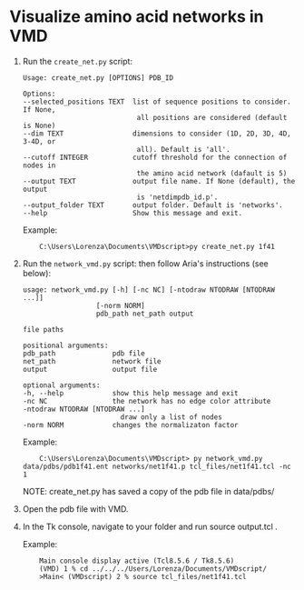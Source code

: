 # Visualize amino acid networks in VMD

1. Run the `create_net.py` script:

    ```console
    Usage: create_net.py [OPTIONS] PDB_ID

    Options:
    --selected_positions TEXT  list of sequence positions to consider. If None,
                                all positions are considered (default is None)
    --dim TEXT                 dimensions to consider (1D, 2D, 3D, 4D, 3-4D, or
                                all). Default is 'all'.
    --cutoff INTEGER           cutoff threshold for the connection of nodes in
                                the amino acid network (dafault is 5)
    --output TEXT              output file name. If None (default), the output
                                is 'netdimpdb_id.p'.
    --output_folder TEXT       output folder. Default is 'networks'.
    --help                     Show this message and exit.
    ```

    Example:
    ```console
        C:\Users\Lorenza\Documents\VMDscript>py create_net.py 1f41
    ```

2. Run the `network_vmd.py` script:
then follow Aria's instructions (see below):

    ```console
    usage: network_vmd.py [-h] [-nc NC] [-ntodraw NTODRAW [NTODRAW ...]]
                      [-norm NORM]
                      pdb_path net_path output

    file paths

    positional arguments:
    pdb_path              pdb file
    net_path              network file
    output                output file

    optional arguments:
    -h, --help            show this help message and exit
    -nc NC                the network has no edge color attribute
    -ntodraw NTODRAW [NTODRAW ...]
                            draw only a list of nodes
    -norm NORM            changes the normalizaton factor
    ```

    Example:
    ```console
        C:\Users\Lorenza\Documents\VMDscript> py network_vmd.py data/pdbs/pdb1f41.ent networks/net1f41.p tcl_files/net1f41.tcl -nc 1
    ```

    NOTE: create_net.py has saved a copy of the pdb file in data/pdbs/

3. Open the pdb file with VMD.

4. In the Tk console, navigate to your folder and run source output.tcl .

    Example:
    ```console
        Main console display active (Tcl8.5.6 / Tk8.5.6)
        (VMD) 1 % cd ../../../Users/Lorenza/Documents/VMDscript/
        >Main< (VMDscript) 2 % source tcl_files/net1f41.tcl
    ```